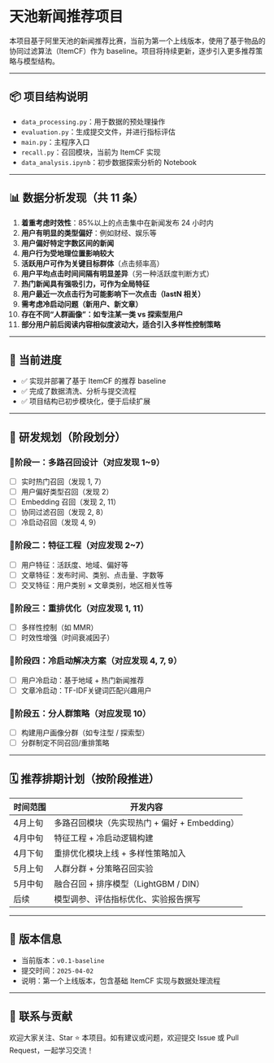 # 天池新闻推荐项目

本项目基于阿里天池的新闻推荐比赛，当前为第一个上线版本，使用了基于物品的协同过滤算法（ItemCF）作为 baseline。项目将持续更新，逐步引入更多推荐策略与模型结构。

---

## 📦 项目结构说明

- `data_processing.py`：用于数据的预处理操作  
- `evaluation.py`：生成提交文件，并进行指标评估  
- `main.py`：主程序入口  
- `recall.py`：召回模块，当前为 ItemCF 实现  
- `data_analysis.ipynb`：初步数据探索分析的 Notebook

---

## 📊 数据分析发现（共 11 条）

1. **着重考虑时效性**：85%以上的点击集中在新闻发布 24 小时内  
2. **用户有明显的类型偏好**：例如财经、娱乐等  
3. **用户偏好特定字数区间的新闻**  
4. **用户行为受地理位置影响较大**  
5. **活跃用户可作为关键目标群体**（点击频率高）  
6. **用户平均点击时间间隔有明显差异**（另一种活跃度判断方式）  
7. **热门新闻具有强吸引力，可作为全局特征**  
8. **用户最近一次点击行为可能影响下一次点击（lastN 相关）**  
9. **需考虑冷启动问题（新用户、新文章）**  
10. **存在不同“人群画像”：如专注某一类 vs 探索型用户**  
11. **部分用户前后阅读内容相似度波动大，适合引入多样性控制策略**

---

## 🚀 当前进度

- ✅ 实现并部署了基于 ItemCF 的推荐 baseline
- ✅ 完成了数据清洗、分析与提交流程
- ✅ 项目结构已初步模块化，便于后续扩展

---

## 🔄 研发规划（阶段划分）

### 📍阶段一：多路召回设计（对应发现 1~9）

- [ ] 实时热门召回（发现 1, 7）
- [ ] 用户偏好类型召回（发现 2）
- [ ] Embedding 召回（发现 2, 11）
- [ ] 协同过滤召回（发现 2, 8）
- [ ] 冷启动召回（发现 4, 9）

### 📍阶段二：特征工程（对应发现 2~7）

- [ ] 用户特征：活跃度、地域、偏好等
- [ ] 文章特征：发布时间、类别、点击量、字数等
- [ ] 交叉特征：用户类别 × 文章类别，地区相关性等

### 📍阶段三：重排优化（对应发现 1, 11）

- [ ] 多样性控制（如 MMR）
- [ ] 时效性增强（时间衰减因子）

### 📍阶段四：冷启动解决方案（对应发现 4, 7, 9）

- [ ] 用户冷启动：基于地域 + 热门新闻推荐
- [ ] 文章冷启动：TF-IDF关键词匹配兴趣用户

### 📍阶段五：分人群策略（对应发现 10）

- [ ] 构建用户画像分群（如专注型 / 探索型）
- [ ] 分群制定不同召回/重排策略

---

## 🗓️ 推荐排期计划（按阶段推进）

| 时间范围     | 开发内容                         |
|--------------|----------------------------------|
| 4月上旬      | 多路召回模块（先实现热门 + 偏好 + Embedding）  
| 4月中旬      | 特征工程 + 冷启动逻辑构建  
| 4月下旬      | 重排优化模块上线 + 多样性策略加入  
| 5月上旬      | 人群分群 + 分策略召回实验  
| 5月中旬      | 融合召回 + 排序模型（LightGBM / DIN）  
| 后续         | 模型调参、评估指标优化、实验报告撰写

---

## 🔖 版本信息

- 当前版本：`v0.1-baseline`
- 提交时间：`2025-04-02`
- 说明：第一个上线版本，包含基础 ItemCF 实现与数据处理流程

---

## 📮 联系与贡献

欢迎大家关注、Star ⭐️ 本项目。如有建议或问题，欢迎提交 Issue 或 Pull Request，一起学习交流！
